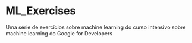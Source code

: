 # ML_Exercises
Uma série de exercícios sobre machine learning do curso intensivo sobre machine learning do Google for Developers
